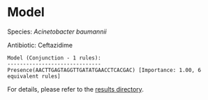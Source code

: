 
# Model

Species: *Acinetobacter baumannii*

Antibiotic: Ceftazidime

```
Model (Conjunction - 1 rules):
------------------------------
Presence(AACTTGAGTAGGTTGATATGAACCTCACGAC) [Importance: 1.00, 6 equivalent rules]

```

For details, please refer to the [results directory](../../../../../results/scm_b/acinetobacter%20baumannii/ceftazidime/repeat_2/).

